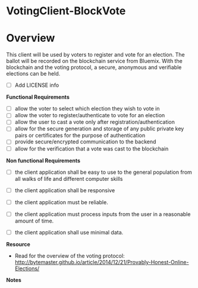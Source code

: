 # VotingClient-BlockVote


**Overview**
=============
This client will be used by voters to register and vote for an election. The ballot will be recorded on the blockchain service from Bluemix. With the blockchain and the voting protocol, a secure, anonymous and verifiable elections can be held.

- [ ] Add LICENSE info 

**Functional Requirements**
- [ ]  allow the voter to select which election they wish to vote in
- [ ]  allow the voter to register/authenticate to vote for an election
- [ ]  allow the user to cast a vote only after registration/authentication
- [ ]  allow for the secure generation and storage of any public private key pairs or certificates for the purpose of authentication 
- [ ]  provide secure/encrypted communication to the backend
- [ ]  allow for the verification that a vote was cast to the blockchain

**Non functional Requirements**
- [ ]  the client application shall be easy to use to the general population from all walks of life and different computer skills
- [ ]  the client application shall be responsive 
- [ ]  the client application must be reliable.
- [ ]  the client application must process inputs from the user in a reasonable amount of time.
- [ ]  the client application shall use minimal data.


**Resource**
 - Read for the overview of the voting protocol: http://bytemaster.github.io/article/2014/12/21/Provably-Honest-Online-Elections/

**Notes**